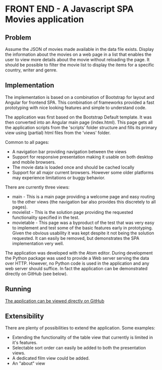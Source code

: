 FRONT END - A Javascript SPA Movies application
===============================================

Problem
-------
Assume the JSON of movies made available in the data file exists.
Display the information about the movies on a web page in a list that enables
the user to view more details about the movie without reloading the page.
It should be possible to filter the movie list to display the items for a
specific country, writer and genre.

Implementation
--------------
The implementation is based on a combination of Bootstrap for layout and Angular
for frontend SPA. This combination of frameworks provided a fast prototyping
with nice looking features and simple to understand code.

The application was first based on the Bootstrap Default template.
It was then converted into an Angular main page (index.html).
This page gets all the application scripts from the 'scripts' folder structure
and fills its primary view using (partial) html files from the 'views' folder.

Common to all pages:
* A navigation bar providing navigation between the views
* Support for responsive presentation making it usable on both desktop and mobile
browsers.
* The movie data is loaded once and should be cached locally
* Support for all major current browsers. However some older platforms may
experience limitations or buggy behavior.


There are currently three views:
* main - This is a main page providing a welcome page and easy routing to the
other views (the navigation bar also provides this discretely to all pages).
* movielist - This is the solution page providing the requested functionality
specified in the test.
* movietable - This page was a byproduct of the test that was very easy to
implement and test some of the basic features early in prototyping. Given the
obvious usability it was kept despite it not being the solution requested.
It can easily be removed, but demonstrates the SPA implementation very well.

The application was developed with the Atom editor. During development the
Python package was used to provide a Web server serving the data over HTTP.
However, no Python code is used in the application and any web server should
suffice. In fact the application can be demonstrated directly on GitHub
(see below).

Running
-------
[The application can be viewed directly on GitHub](https://lmickos.github.io/Test2/index.html#/movietable "Go to the application")

Extensibility
-------------
There are plenty of possibilities to extend the application. Some examples:
* Extending the functionality of the table view that currently is limited in
it's features.
* Selectable sort order can easily be added to both the presentation views.
* A dedicated film view could be added.
* An "about" view

